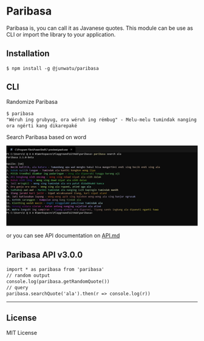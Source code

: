 # Paribasa

Paribasa is, you can call it as Javanese quotes. This module can be use as CLI or import the library to your application.

## Installation

```
$ npm install -g @junwatu/paribasa
```

## CLI

Randomize Paribasa

```
$ paribasa
"Wéruh ing grubyug, ora wéruh ing rémbug" - Melu-melu tumindak nanging ora ngérti kang dikarepaké

```

Search Paribasa based on word

![nggoleki-paribasa.jpg](nggoleki-paribasa.jpg)

or you can see API documentation on [API.md](API.md)

## Paribasa API v3.0.0

```
import * as paribasa from 'paribasa'
// random output
console.log(paribasa.getRandomQuote())
// query
paribasa.searchQuote('ala').then(r => console.log(r))

```

---

## License 

MIT License
